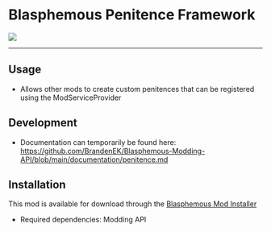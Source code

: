 # Blasphemous Penitence Framework

<img src="https://img.shields.io/github/downloads/BrandenEK/Blasphemous.Framework.Penitence/total?color=6495ED&style=for-the-badge">

---

## Usage
- Allows other mods to create custom penitences that can be registered using the ModServiceProvider <br>

## Development
- Documentation can temporarily be found here: https://github.com/BrandenEK/Blasphemous-Modding-API/blob/main/documentation/penitence.md

## Installation
This mod is available for download through the [Blasphemous Mod Installer](https://github.com/BrandenEK/Blasphemous.Modding.Installer)
- Required dependencies: Modding API
